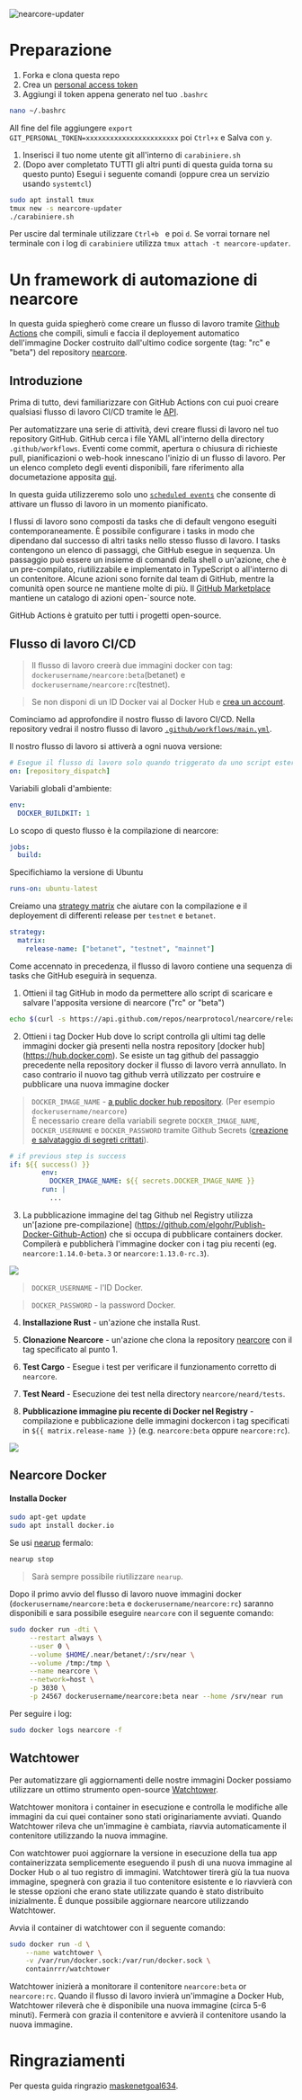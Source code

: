 ![nearcore-updater](https://github.com/48cfu/nearcore-automatizzato/workflows/nearcore-updater/badge.svg)
# Preparazione
1. Forka e clona questa repo
1. Crea un [personal access token](https://docs.github.com/en/github/authenticating-to-github/creating-a-personal-access-token)
1. Aggiungi il token appena generato nel tuo `.bashrc`
```bash
nano ~/.bashrc
```
All fine del file aggiungere `export GIT_PERSONAL_TOKEN=xxxxxxxxxxxxxxxxxxxxxxx` poi `Ctrl+x` e Salva con `y`.
1. Inserisci il tuo nome utente git all'interno di `carabiniere.sh`
1. (Dopo aver completato TUTTI gli altri punti di questa guida torna su questo punto) Esegui i seguente comandi (oppure crea un servizio usando `systemtcl`)
```bash
sudo apt install tmux
tmux new -s nearcore-updater
./carabiniere.sh
```

Per uscire dal terminale utilizzare `Ctrl+b ` e poi `d`. Se vorrai tornare nel terminale con i log di `carabiniere` utilizza `tmux attach -t nearcore-updater`.

# Un framework di automazione di nearcore 
In questa guida spiegherò come creare un flusso di lavoro tramite [Github Actions](https://docs.github.com/en/actions) che compili, simuli e faccia il deployement automatico dell'immagine Docker costruito dall'ultimo codice sorgente (tag: "rc" e "beta") del repository [nearcore](https://github.com/nearprotocol/nearcore). 

## Introduzione
Prima di tutto, devi familiarizzare con GitHub Actions con cui puoi creare qualsiasi flusso di lavoro CI/CD tramite le [API](https://developer.github.com/v3/actions/).

Per automatizzare una serie di attività, devi creare flussi di lavoro nel tuo repository GitHub. GitHub cerca i file YAML all'interno della directory `.github/workflows`. Eventi come commit, apertura o chiusura di richieste pull, pianificazioni o web-hook innescano l'inizio di un flusso di lavoro. Per un elenco completo degli eventi disponibili, fare riferimento alla documetazione apposita [qui](https://docs.github.com/en/actions/reference/events-that-trigger-workflows).

In questa guida utilizzeremo solo uno [`scheduled events`](https://docs.github.com/en/actions/reference/events-that-trigger-workflows#scheduled-events) che consente di attivare un flusso di lavoro in un momento pianificato.

I flussi di lavoro sono composti da tasks che di default vengono eseguiti contemporaneamente. È possibile configurare i tasks in modo che dipendano dal successo di altri tasks nello stesso flusso di lavoro. I tasks contengono un elenco di passaggi, che GitHub esegue in sequenza. Un passaggio può essere un insieme di comandi della shell o un'azione, che è un pre-compilato, riutilizzabile e implementato in TypeScript o all'interno di un contenitore. Alcune azioni sono fornite dal team di GitHub, mentre la comunità open source ne mantiene molte di più. Il [GitHub Marketplace](https://github.com/marketplace?type=actions) mantiene un catalogo di azioni open-`source note.

GitHub Actions è gratuito per tutti i progetti open-source.

## Flusso di lavoro CI/CD

>Il flusso di lavoro creerà due immagini docker con tag: `dockerusername/nearcore:beta`(betanet) e `dockerusername/nearcore:rc`(testnet).

>Se non disponi di un ID Docker vai al Docker Hub e [crea un account](https://docs.docker.com/docker-hub/). 

Cominciamo ad approfondire il nostro flusso di lavoro CI/CD. Nella repository vedrai il nostro flusso di lavoro [`.github/workflows/main.yml`](https://github.com/48cfu/nearcore-automatizzato/blob/master/.github/workflows/main.yml).

Il nostro flusso di lavoro si attiverà a ogni nuova versione:

```yml
# Esegue il flusso di lavoro solo quando triggerato da uno script esterno
on: [repository_dispatch]
```
Variabili globali d'ambiente:
```yml
env:
  DOCKER_BUILDKIT: 1 
```
Lo scopo di questo flusso è la compilazione di nearcore:
```yml
jobs:
  build:
```
Specifichiamo la versione di Ubuntu
```yml
runs-on: ubuntu-latest
```
Creiamo una [strategy matrix](https://docs.github.com/en/actions/reference/workflow-syntax-for-github-actions#jobsjob_idstrategymatrix) che aiutare con la compilazione e il deployement di differenti release per `testnet` e `betanet`.

```yml
strategy:
  matrix:
    release-name: ["betanet", "testnet", "mainnet"]
```

Come accennato in precedenza, il flusso di lavoro contiene una sequenza di tasks che GitHub eseguirà in sequenza.
1.  Ottieni il tag GitHub in modo da permettere allo script di scaricare e salvare l'apposita versione di nearcore ("rc" or "beta")
```bash
echo $(curl -s https://api.github.com/repos/nearprotocol/nearcore/releases | jq -c -r --arg regex "$regex" 'map(select(.tag_name | test($regex)))[0].tag_name') > tag-github.txt
```
2. Ottieni i tag Docker Hub dove lo script controlla gli ultimi tag delle immagini docker già presenti nella nostra repository [docker hub] (https://hub.docker.com). Se esiste un tag github del passaggio precedente nella repository docker il flusso di lavoro verrà annullato. In caso contrario il nuovo tag github verrà utilizzato per costruire e pubblicare una nuova immagine docker

>`DOCKER_IMAGE_NAME` - [a public docker hub repository](https://docs.docker.com/docker-hub/repos/). (Per esempio `dockerusername/nearcore`)  
>È necessario creare della variabili segrete `DOCKER_IMAGE_NAME`, `DOCKER_USERNAME` e `DOCKER_PASSWORD` tramite Github Secrets ([creazione e salvataggio di segreti crittati](https://docs.github.com/en/actions/configuring-and-managing-workflows/creating-and-storing-encrypted-secrets)).
```yml
# if previous step is success
if: ${{ success() }}
        env:
          DOCKER_IMAGE_NAME: ${{ secrets.DOCKER_IMAGE_NAME }}
        run: |
          ...
```
3. La pubblicazione immagine del tag Github nel Registry  utilizza un'[azione pre-compilazione] (https://github.com/elgohr/Publish-Docker-Github-Action) che si occupa di pubblicare containers docker. Compilerà e pubblicherà l'immagine docker con i tag piu recenti (eg. `nearcore:1.14.0-beta.3` or `nearcore:1.13.0-rc.3`).

![](./immagini/docker-tags.png?raw=true) 

>`DOCKER_USERNAME` - l'ID Docker.

>`DOCKER_PASSWORD` - la password Docker.


4. **Installazione Rust** - un'azione che installa Rust.

5. **Clonazione Nearcore** - un'azione che clona la repository [nearcore](https://github.com/nearprotocol/nearcore) con il tag specificato al punto 1. 

6. **Test Cargo** - Esegue i test per verificare il funzionamento corretto di `nearcore`.

7. **Test Neard** - Esecuzione dei test nella directory `nearcore/neard/tests`.

8. **Pubblicazione immagine piu recente di Docker nel Registry** - compilazione e pubblicazione delle immagini dockercon i tag specificati in `${{ matrix.release-name }}` (e.g. `nearcore:beta` oppure `nearcore:rc`).

![](./immagini/compilazione.png?raw=true) 


## Nearcore Docker

#### Installa Docker
```bash
sudo apt-get update
sudo apt install docker.io
```

Se usi [nearup](https://github.com/near/nearup) fermalo:

```bash
nearup stop
```
>Sarà sempre possibile riutilizzare `nearup`.

Dopo il primo avvio del flusso di lavoro nuove immagini docker (`dockerusername/nearcore:beta` e `dockerusername/nearcore:rc`) saranno disponibili e sara possibile eseguire `nearcore` con il seguente comando:
```bash
sudo docker run -dti \
     --restart always \
     --user 0 \
     --volume $HOME/.near/betanet/:/srv/near \
     --volume /tmp:/tmp \
     --name nearcore \
     --network=host \
     -p 3030 \
     -p 24567 dockerusername/nearcore:beta near --home /srv/near run
```

Per seguire i log:
```bash
sudo docker logs nearcore -f
```

## Watchtower

Per automatizzare gli aggiornamenti delle nostre immagini Docker possiamo utilizzare un ottimo strumento open-source [Watchtower](https://github.com/containrrr/watchtower).

Watchtower monitora i container in esecuzione e controlla le modifiche alle immagini da cui quei container sono stati originariamente avviati. Quando Watchtower rileva che un'immagine è cambiata, riavvia automaticamente il contenitore utilizzando la nuova immagine.

Con watchtower puoi aggiornare la versione in esecuzione della tua app containerizzata semplicemente eseguendo il push di una nuova immagine al Docker Hub o al tuo registro di immagini. Watchtower tirerà giù la tua nuova immagine, spegnerà con grazia il tuo contenitore esistente e lo riavvierà con le stesse opzioni che erano state utilizzate quando è stato distribuito inizialmente. È dunque possibile aggiornare nearcore utilizzando Watchtower.

Avvia il container di watchtower con il seguente comando:
```bash
sudo docker run -d \
    --name watchtower \
    -v /var/run/docker.sock:/var/run/docker.sock \
    containrrr/watchtower
```
Watchtower inizierà a monitorare il contenitore `nearcore:beta` or `nearcore:rc`. Quando il flusso di lavoro invierà un'immagine a Docker Hub, Watchtower rileverà che è disponibile una nuova immagine (circa 5-6 minuti). Fermerà con grazia il contenitore e avvierà il contenitore usando la nuova immagine.

# Ringraziamenti
Per questa guida ringrazio [maskenetgoal634](https://github.com/masknetgoal634/nearcore-deploy).
